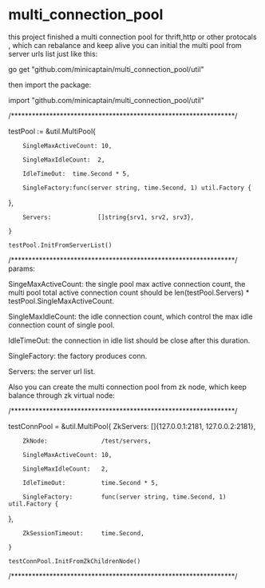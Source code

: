# multi_connection_pool
this project finished a multi connection pool for thrift,http or other protocals , which can rebalance and keep alive
you can initial the multi pool from server urls list just like this:   

go get "github.com/minicaptain/multi_connection_pool/util"  

then import the package:

import "github.com/minicaptain/multi_connection_pool/util"  


/****************************************************************/

testPool := &util.MultiPool{  
		
		SingleMaxActiveCount: 10,  
		
		SingleMaxIdleCount:  2,  
		
		IdleTimeOut:  time.Second * 5,  
		
		SingleFactory:func(server string, time.Second, 1) util.Factory {
   },  
   
		Servers:             []string{srv1, srv2, srv3},  
		
	}  
	
	testPool.InitFromServerList()  
	
/****************************************************************/
  params:  
  
  SingeMaxActiveCount: the single pool max active connection count, the multi pool total active connection count 
  should be len(testPool.Servers) * testPool.SingleMaxActiveCount.  
  
  SingleMaxIdleCount: the idle connection count, which control the max idle connection count of single pool.  
  
  IdleTimeOut: the connection in idle list should be close after this duration.  
  
  SingleFactory: the factory produces conn.  
  
  Servers: the server url list.  
  
  Also you can create the multi connection pool from zk node, which keep balance through zk virtual node:  
  
 /****************************************************************/  
 
 testConnPool = &util.MultiPool{
		ZkServers:            []{127.0.0.1:2181, 127.0.0.2:2181},  
		
		ZkNode:               /test/servers,  
		
		SingleMaxActiveCount: 10,  
		
		SingleMaxIdleCount:   2,  
		
		IdleTimeOut:          time.Second * 5,  
		
		SingleFactory:        func(server string, time.Second, 1) util.Factory {
   },  
   
		ZkSessionTimeout:     time.Second,  
		
	}  
	
	testConnPool.InitFromZkChildrenNode()  
	
  /****************************************************************/
  
  
